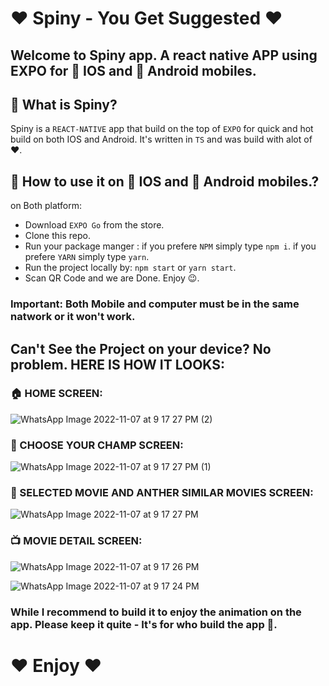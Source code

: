# ❤️ Spiny - You Get Suggested ❤️

## Welcome to Spiny app. A react native APP using EXPO for 📱 IOS and 📱 Android mobiles.

## 🔔 What is Spiny? 

Spiny is a `REACT-NATIVE` app that build on the top of `EXPO` for quick and hot build on both IOS and Android. It's written in `TS` and was build with alot of ❤️.

## 🧪 How to use it on 📱 IOS and 📱 Android mobiles.?

on Both platform:
- Download `EXPO Go` from the store.
- Clone this repo.
- Run your package manger : if you prefere `NPM` simply type `npm i`. if you prefere `YARN` simply type `yarn`.
- Run the project locally by: `npm start` or `yarn start`.
- Scan QR Code and we are Done. Enjoy 😉.

### Important: Both Mobile and computer must be in the same natwork or it won't work.

## Can't See the Project on your device? No problem. HERE IS HOW IT LOOKS:

### 🏠 HOME SCREEN:
![WhatsApp Image 2022-11-07 at 9 17 27 PM (2)](https://user-images.githubusercontent.com/64021350/200396792-a3ec82ac-5040-4b88-ab5b-b8d3ad1e6e31.jpeg)

### 🦸 CHOOSE YOUR CHAMP SCREEN:
![WhatsApp Image 2022-11-07 at 9 17 27 PM (1)](https://user-images.githubusercontent.com/64021350/200396838-d12bcb99-68db-4e66-8401-df172ab750c8.jpeg)

### 🎥 SELECTED MOVIE AND ANTHER SIMILAR MOVIES SCREEN:
![WhatsApp Image 2022-11-07 at 9 17 27 PM](https://user-images.githubusercontent.com/64021350/200396911-297c81c9-fbff-4a6c-80fc-7d9c778f81ae.jpeg)

### 📺 MOVIE DETAIL SCREEN:
![WhatsApp Image 2022-11-07 at 9 17 26 PM](https://user-images.githubusercontent.com/64021350/200397126-92374e57-fcdf-4a5d-97cf-eb6697338a41.jpeg)

![WhatsApp Image 2022-11-07 at 9 17 24 PM](https://user-images.githubusercontent.com/64021350/200397307-0ae9468a-fdc9-424f-94aa-5da1c838d4dc.jpeg)

### While I recommend to build it to enjoy the animation on the app. Please keep it quite - It's for who build the app 🤫.

# ❤️ Enjoy ❤️
